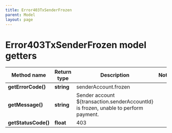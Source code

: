 ```yaml
---
title: Error403TxSenderFrozen
parent: Model
layout: page
---
```


# Error403TxSenderFrozen model getters

Method name | Return type | Description | Notes
------------ | ------------- | ------------- | -------------
**getErrorCode()** | **string** | senderAccount.frozen |
**getMessage()** | **string** | Sender account ${transaction.senderAccountId} is frozen, unable to perform payment. |
**getStatusCode()** | **float** | 403 |

